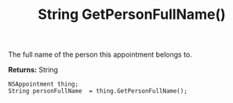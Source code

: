 ﻿---
uid: crmscript_ref_NSAppointment_GetPersonFullName
title: String GetPersonFullName()
intellisense: NSAppointment.GetPersonFullName
keywords: NSAppointment, GetPersonFullName
so.topic: reference
---

The full name of the person this appointment belongs to.

**Returns:** String


```crmscript
NSAppointment thing;
String personFullName  = thing.GetPersonFullName();
```


